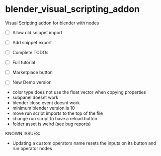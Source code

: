 # blender_visual_scripting_addon
Visual Scripting addon for blender with nodes


- [ ] Allow old snippet import
- [ ] Add snippet export
- [ ] Complete TODOs
- [ ] Full tutorial
- [ ] Marketplace button
- [ ] New Demo version


- color type does not use the float vector when copying properties
- subpanel doesnt work
- blender close event doesnt work
- minimum blender version is 10
- move run script imports to the top of the file
- change run script to have a reload button
- folder asset is weird (see bug reports)


KNOWN ISSUES:

- Updating a custom operators name resets the inputs on its button and run operator nodes